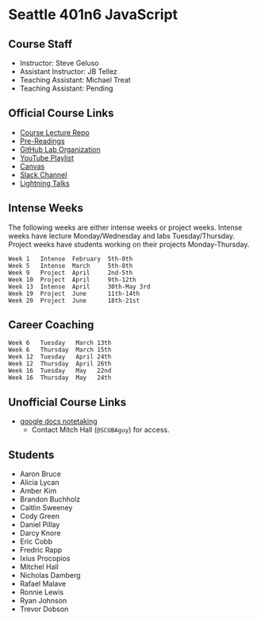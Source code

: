 # Seattle 401n6 JavaScript

## Course Staff
* Instructor: Steve Geluso
* Assistant Instructor: JB Tellez
* Teaching Assistant: Michael Treat
* Teaching Assistant: Pending

## Official Course Links
* [Course Lecture Repo](https://github.com/codefellows/seattle-javascript-401n6)
* [Pre-Readings](https://canvas.instructure.com/courses/1275855/discussion_topics)
* [GitHub Lab Organization](https://github.com/codefellows-seattle-javascript-401n6)
* [YouTube Playlist](https://www.youtube.com/playlist?list=PLVngfM2hsbi_Il-_TEUJRjD60_O6mXbcT)
* [Canvas](https://canvas.instructure.com/courses/1275855?invitation=2r8oiMQxWUciByi06iHqPZ3sm4R8D0McaTbPwl6f)
* [Slack Channel](https://codefellows.slack.com/messages/C90EA7SKH)
* [Lightning Talks](https://docs.google.com/spreadsheets/d/1ZyS3L9MR8BtZOd6pNxiOoA20DNLj7psTc16vAlesiuM/edit#gid=0)

## Intense Weeks
The following weeks are either intense weeks or project weeks. Intense weeks
have lecture Monday/Wednesday and labs Tuesday/Thursday. Project weeks have
students working on their projects Monday-Thursday.

```
Week 1   Intense  February  5th-8th
Week 5   Intense  March     5th-8th
Week 9   Project  April     2nd-5th
Week 10  Project  April     9th-12th
Week 13  Intense  April     30th-May 3rd
Week 19  Project  June      11th-14th
Week 20  Project  June      18th-21st
```


## Career Coaching
```
Week 6   Tuesday   March 13th
Week 6   Thursday  March 15th
Week 12  Tuesday   April 24th
Week 12  Thursday  April 26th
Week 16  Tuesday   May   22nd
Week 16  Thursday  May   24th
```

## Unofficial Course Links
* [google docs notetaking](https://docs.google.com/document/d/1h9HvyxZqHfFQRRWhcBwDLLk-IHav06xh7TRpGLvJ1UE/edit)
  * Contact Mitch Hall (`@SCUBAguy`) for access.

## Students
* Aaron	Bruce
* Alicia Lycan
* Amber	Kim
* Brandon	Buchholz
* Caitlin	Sweeney
* Cody Green
* Daniel Pillay
* Darcy	Knore
* Eric Cobb
* Fredric	Rapp
* Ixius	Procopios
* Mitchel	Hall
* Nicholas Damberg
* Rafael Malave
* Ronnie Lewis
* Ryan Johnson
* Trevor Dobson
